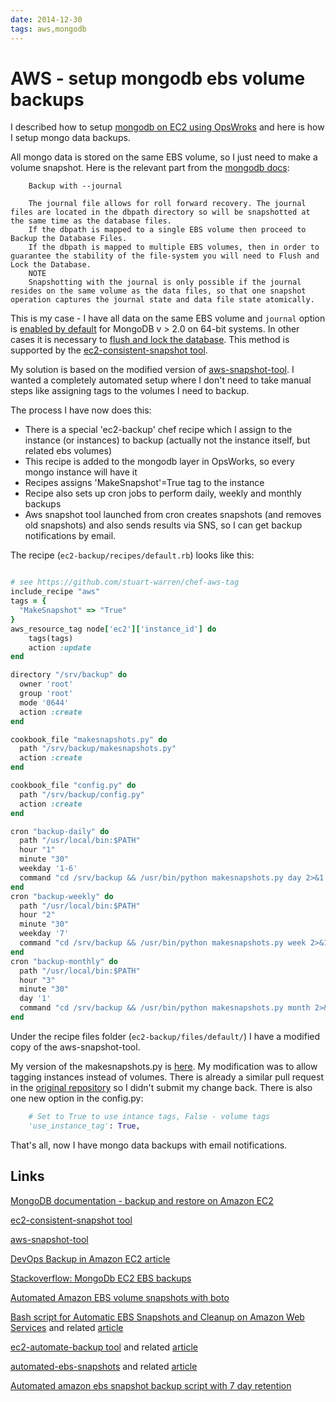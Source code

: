 ```yaml
---
date: 2014-12-30
tags: aws,mongodb
---
```

AWS - setup mongodb ebs volume backups
=======================================

I described how to setup [mongodb on EC2 using OpsWroks](http://serebrov.github.io/html/2014-12-19-aws-opsworks-mongo-and-nodejs.html) and here is how I setup mongo data backups.

All mongo data is stored on the same EBS volume, so I just need to make a volume snapshot.
Here is the relevant part from the [mongodb docs](http://docs.mongodb.org/ecosystem/tutorial/backup-and-restore-mongodb-on-amazon-ec2/):

```
    Backup with --journal

    The journal file allows for roll forward recovery. The journal files are located in the dbpath directory so will be snapshotted at the same time as the database files.
    If the dbpath is mapped to a single EBS volume then proceed to Backup the Database Files.
    If the dbpath is mapped to multiple EBS volumes, then in order to guarantee the stability of the file-system you will need to Flush and Lock the Database.
    NOTE
    Snapshotting with the journal is only possible if the journal resides on the same volume as the data files, so that one snapshot operation captures the journal state and data file state atomically.
```

This is my case - I have all data on the same EBS volume and `journal` option is [enabled by default](http://docs.mongodb.org/v2.2/reference/mongod/#cmdoption--journal) for MongoDB v > 2.0 on 64-bit systems.
In other cases it is necessary to [flush and lock the database](http://docs.mongodb.org/ecosystem/tutorial/backup-and-restore-mongodb-on-amazon-ec2/#flush-and-lock-the-database). This method is supported by the [ec2-consistent-snapshot tool](https://github.com/alestic/ec2-consistent-snapshot).

My solution is based on the modified version of [aws-snapshot-tool](https://github.com/evannuil/aws-snapshot-tool).
I wanted a completely automated setup where I don't need to take manual steps like assigning tags to the volumes I need to backup.

The process I have now does this:
* There is a special 'ec2-backup' chef recipe which I assign to the instance (or instances) to backup (actually not the instance itself, but related ebs volumes)
* This recipe is added to the mongodb layer in OpsWorks, so every mongo instance will have it
* Recipes assigns 'MakeSnapshot'=True tag to the instance
* Recipe also sets up cron jobs to perform daily, weekly and monthly backups
* Aws snapshot tool launched from cron creates snapshots (and removes old snapshots) and also sends results via SNS, so I can get backup notifications by email.

The recipe (`ec2-backup/recipes/default.rb`) looks like this:

```ruby

# see https://github.com/stuart-warren/chef-aws-tag
include_recipe "aws"
tags = {
  "MakeSnapshot" => "True"
}
aws_resource_tag node['ec2']['instance_id'] do
    tags(tags)
    action :update
end

directory "/srv/backup" do
  owner 'root'
  group 'root'
  mode '0644'
  action :create
end

cookbook_file "makesnapshots.py" do
  path "/srv/backup/makesnapshots.py"
  action :create
end

cookbook_file "config.py" do
  path "/srv/backup/config.py"
  action :create
end

cron "backup-daily" do
  path "/usr/local/bin:$PATH"
  hour "1"
  minute "30"
  weekday '1-6'
  command "cd /srv/backup && /usr/bin/python makesnapshots.py day 2>&1 |/usr/bin/logger -t \"CRON: makenapshot\""
end
cron "backup-weekly" do
  path "/usr/local/bin:$PATH"
  hour "2"
  minute "30"
  weekday '7'
  command "cd /srv/backup && /usr/bin/python makesnapshots.py week 2>&1 |/usr/bin/logger -t \"CRON: makenapshot\""
end
cron "backup-monthly" do
  path "/usr/local/bin:$PATH"
  hour "3"
  minute "30"
  day '1'
  command "cd /srv/backup && /usr/bin/python makesnapshots.py month 2>&1 |/usr/bin/logger -t \"CRON: makenapshot\""
end

```

Under the recipe files folder (`ec2-backup/files/default/`) I have a modified copy of the aws-snapshot-tool.

My version of the makesnapshots.py is [here](https://gist.github.com/serebrov/38f8c2d47c532243d05a).
My modification was to allow tagging instances instead of volumes.
There is already a similar pull request in the [original repository]() so I didn't submit my change back.
There is also one new option in the config.py:

```python
    # Set to True to use intance tags, False - volume tags
    'use_instance_tag': True,
```

That's all, now I have mongo data backups with email notifications.

Links
--------
[MongoDB documentation - backup and restore on Amazon EC2](http://docs.mongodb.org/ecosystem/tutorial/backup-and-restore-mongodb-on-amazon-ec2/)

[ec2-consistent-snapshot tool](https://github.com/alestic/ec2-consistent-snapshot)

[aws-snapshot-tool](https://github.com/evannuil/aws-snapshot-tool)

[DevOps Backup in Amazon EC2 article](https://medium.com/aws-activate-startup-blog/devops-backup-in-amazon-ec2-190c6fcce41b)

[Stackoverflow: MongoDb EC2 EBS backups](http://stackoverflow.com/questions/18319942/mongodb-ec2-ebs-backups)

[Automated Amazon EBS volume snapshots with boto](http://www.coresoftwaregroup.com/blog/automated-amazon-ebs-volume-snapshots-with-boto)

[Bash script for Automatic EBS Snapshots and Cleanup on Amazon Web Services](https://github.com/CaseyLabs/aws-ec2-ebs-automatic-snapshot-bash) and related [article](https://www.caseylabs.com/automated-ebs-volume-snapshot-script-for-linux-bash/)

[ec2-automate-backup tool](https://github.com/colinbjohnson/aws-missing-tools/tree/master/ec2-automate-backup) and related [article](http://www.cloudar.be/awsblog/automating-snapshotsbackups-of-ec2-ebs-volumes/)

[automated-ebs-snapshots](https://github.com/skymill/automated-ebs-snapshots) and related [article]( http://www.nerdpolytechnic.org/?p=89)

[Automated amazon ebs snapshot backup script with 7 day retention](http://www.stardothosting.com/blog/2012/05/automated-amazon-ebs-snapshot-backup-script-with-7-day-retention/)
